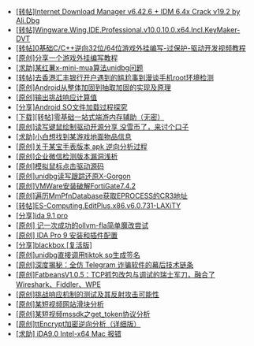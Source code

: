 + [[转帖]Internet Download Manager v6.42.6 + IDM 6.4x Crack v19.2 by Ali.Dbg](https://bbs.kanxue.com/thread-281044.htm)
+ [[转帖]Wingware.Wing.IDE.Professional.v10.0.10.0.x64.Incl.KeyMaker-DVT](https://bbs.kanxue.com/thread-287051.htm)
+ [[转帖]0基础C/C++逆向32位/64位游戏外挂编写-过保护-驱动开发视频教程](https://bbs.kanxue.com/thread-286955.htm)
+ [[原创]分享一个游戏外挂编写教程](https://bbs.kanxue.com/thread-286912.htm)
+ [[求助]某红薯x-mini-mua算法unidbg问题](https://bbs.kanxue.com/thread-287041.htm)
+ [[转帖]去香港汇丰银行开户遇到的尴尬事到漫谈手机root环境检测](https://bbs.kanxue.com/thread-285754.htm)
+ [[原创]Android从整体加固到抽取加固的实现及原理](https://bbs.kanxue.com/thread-286929.htm)
+ [[原创]输出挑战响应计算值](https://bbs.kanxue.com/thread-287050.htm)
+ [[分享]Android  SO文件加载过程探究](https://bbs.kanxue.com/thread-285788.htm)
+ [[下载][转帖]零基础一站式端游内存辅助（无密）](https://bbs.kanxue.com/thread-287049.htm)
+ [[原创]读写键鼠绘制驱动开源分享 没雪币了，来讨个口子](https://bbs.kanxue.com/thread-286756.htm)
+ [[求助]小白想找到某游戏地面物品信息](https://bbs.kanxue.com/thread-286974.htm)
+ [[原创]关于某宝手表版本 apk 逆向分析过程](https://bbs.kanxue.com/thread-287025.htm)
+ [[原创]企业微信检测版本漏洞浅析](https://bbs.kanxue.com/thread-284796.htm)
+ [[原创]模拟鼠标点击驱动源码](https://bbs.kanxue.com/thread-286960.htm)
+ [[原创]unidbg读写跟踪还原X-Gorgon](https://bbs.kanxue.com/thread-285586.htm)
+ [[原创]VMWare安装破解FortiGate7.4.2](https://bbs.kanxue.com/thread-284794.htm)
+ [[原创]遍历MmPfnDatabase获取EPROCESS的CR3地址](https://bbs.kanxue.com/thread-286598.htm)
+ [[转帖]ES-Computing.EditPlus.x86.v6.0.731-LAXiTY](https://bbs.kanxue.com/thread-287042.htm)
+ [[分享]ida 9.1 pro](https://bbs.kanxue.com/thread-285999.htm)
+ [[原创] 记一次成功的ollvm-fla简单魔改尝试](https://bbs.kanxue.com/thread-287052.htm)
+ [[原创] IDA Pro 9 安装和插件配置](https://bbs.kanxue.com/thread-285604.htm)
+ [[分享]blackbox [复活版]](https://bbs.kanxue.com/thread-286308.htm)
+ [[原创]unidbg直接调用tiktok so生成签名](https://bbs.kanxue.com/thread-285623.htm)
+ [[原创]深度揭秘：全仿 Telegram 诈骗软件的幕后技术链条](https://bbs.kanxue.com/thread-285622.htm)
+ [[原创]FatbeansV1.0.5：TCP抓包改包与调试的瑞士军刀，融合了Wireshark、Fiddler、WPE](https://bbs.kanxue.com/thread-284571.htm)
+ [[原创]挑战响应机制的测试及其反射攻击可能性](https://bbs.kanxue.com/thread-287053.htm)
+ [[原创]某短视频网站滑块分析](https://bbs.kanxue.com/thread-287015.htm)
+ [[原创]某短视频mssdk之get_token协议分析](https://bbs.kanxue.com/thread-287008.htm)
+ [[原创]ttEncrypt加密逆向分析（详细版）](https://bbs.kanxue.com/thread-286273.htm)
+ [[求助] iDA9.0 Intel-x64 Mac  报错](https://bbs.kanxue.com/thread-282845.htm)

